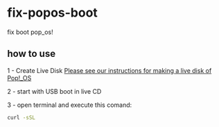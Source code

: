 # fix-popos-boot
fix boot pop_os!

## how to use

1 - Create Live Disk [Please see our instructions for making a live disk of Pop!_OS](https://support.system76.com/articles/live-disk)

2 - start with USB boot in live CD

3 - open terminal and execute this comand:

```bash
curl -sSL 
```
